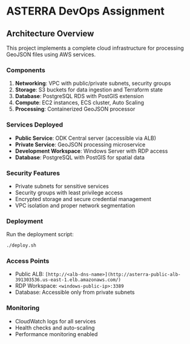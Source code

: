 # ASTERRA DevOps Assignment

## Architecture Overview

This project implements a complete cloud infrastructure for processing GeoJSON files using AWS services.

### Components

1. **Networking**: VPC with public/private subnets, security groups
2. **Storage**: S3 buckets for data ingestion and Terraform state
3. **Database**: PostgreSQL RDS with PostGIS extension
4. **Compute**: EC2 instances, ECS cluster, Auto Scaling
5. **Processing**: Containerized GeoJSON processor

### Services Deployed

- **Public Service**: ODK Central server (accessible via ALB)
- **Private Service**: GeoJSON processing microservice
- **Development Workspace**: Windows Server with RDP access
- **Database**: PostgreSQL with PostGIS for spatial data

### Security Features

- Private subnets for sensitive services
- Security groups with least privilege access
- Encrypted storage and secure credential management
- VPC isolation and proper network segmentation

### Deployment

Run the deployment script:
```bash
./deploy.sh
```

### Access Points

- Public ALB: `[http://<alb-dns-name>](http://asterra-public-alb-391303536.us-east-1.elb.amazonaws.com/)`
- RDP Workspace: `<windows-public-ip>:3389`
- Database: Accessible only from private subnets

### Monitoring

- CloudWatch logs for all services
- Health checks and auto-scaling
- Performance monitoring enabled

